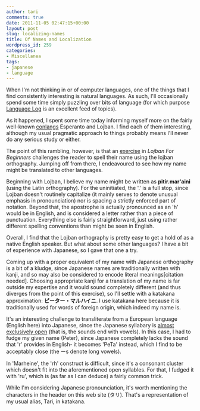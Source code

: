 ```yaml
---
author: tari
comments: true
date: 2011-11-05 02:47:15+00:00
layout: post
slug: localizing-names
title: Of Names and Localization
wordpress_id: 259
categories:
- Miscellanea
tags:
- japanese
- language
---
```


When I'm not thinking in or of computer languages, one of the things that I find
consistently interesting is natural languages. As such, I'll occasionally spend
some time simply puzzling over bits of language (for which purpose [Language
Log](http://languagelog.ldc.upenn.edu/nll/) is an excellent feed of topics).

As it happened, I spent some time today informing myself more on the fairly
well-known [conlangs](http://en.wikipedia.org/wiki/Conlang) Esperanto and
Lojban. I find each of them interesting, although my usual pragmatic approach to
things probably means I'll never do any serious study or either.

The point of this rambling, however, is that an
[exercise](http://www.tlg.uci.edu/%7Eopoudjis/lojbanbrochure/lessons/less1alphabet.html)
in _Lojban For Beginners_ challenges the reader to spell their name using the
lojban orthography. Jumping off from there, I endeavoured to see how my name
might be translated to other languages.

Beginning with Lojban, I believe my name might be written as **pitir.mar'aini**
(using the Latin orthography). For the uninitiated, the '.' is a full stop,
since Lojban doesn't routinely capitalize (it mainly serves to denote unusual
emphasis in pronounciation) nor is spacing a strictly enforced part of notation.
Beyond that, the apostrophe is actually pronounced as an 'h' would be in
English, and is considered a letter rather than a piece of punctuation.
Everything else is fairly straightforward, just using rather different spelling
conventions than might be seen in English.

Overall, I find that the Lojban orthography is pretty easy to get a hold of as a
native English speaker. But what about some other languages? I have a bit of
experience with Japanese, so I gave that one a try.

Coming up with a proper equivalent of my name with Japanese orthography is a bit
of a kludge, since Japanese names are traditionally written with kanji, and so
may also be considered to encode literal meanings[citation needed]. Choosing
appropriate kanji for a translation of my name is far outside my expertise and
it would sound completely different (and thus diverges from the point of this
exercise), so I'll settle with a katakana approximation:
**ピーター・マルハイニ**. I use katakana here because it is traditionally used
for words of foreign origin, which indeed my name is.

It's an interesting challenge to transliterate from a European language (English
here) into Japanese, since the Japanese syllabary is [almost exclusively
open](http://iprc.soest.hawaii.edu/users/furue/jp-pron.html) (that is, the
sounds end with vowels). In this case, I had to fudge my given name (Peter),
since Japanese completely lacks the sound that 'r' provides in English- it
becomes 'PeTa' instead, which I find to be acceptably close (the ーs denote long
vowels).

In 'Marheine', the 'rh' construct is difficult, since it's a consonant cluster
which doesn't fit into the aforementioned open syllables. For that, I fudged it
with 'ru', which is (as far as I can deduce) a fairly common trick.

While I'm considering Japanese pronounciation, it's worth mentioning the
characters in the header on this web site (タリ). That's a representation of my
usual alias, Tari, in katakana.
